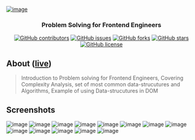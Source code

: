 <p align="center">
  <a href="https://github.com/AbdallahHemdan/Problem-Solving-For-FE-Engineers" rel="noopener">
    
![image](https://user-images.githubusercontent.com/40190772/105719178-abc4d200-5f2a-11eb-920a-47162c56fc61.png)
  
  </a>
</p>

<h3 align="center">Problem Solving for Frontend Engineers</h3>
<div align="center">
  
  [![GitHub contributors](https://img.shields.io/github/contributors/AbdallahHemdan/Problem-Solving-For-FE-Engineers)](https://github.com/AbdallahHemdan/Problem-Solving-For-FE-Engineers/contributors)
  [![GitHub issues](https://img.shields.io/github/issues/AbdallahHemdan/Problem-Solving-For-FE-Engineers)](https://github.com/AbdallahHemdan/Problem-Solving-For-FE-Engineers/issues)
  [![GitHub forks](https://img.shields.io/github/forks/AbdallahHemdan/Problem-Solving-For-FE-Engineers)](https://github.com/AbdallahHemdan/Problem-Solving-For-FE-Engineers/network)
  [![GitHub stars](https://img.shields.io/github/stars/AbdallahHemdan/Problem-Solving-For-FE-Engineers)](https://github.com/AbdallahHemdan/Problem-Solving-For-FE-Engineers/stargazers)
  [![GitHub license](https://img.shields.io/github/license/AbdallahHemdan/Problem-Solving-For-FE-Engineers)](https://github.com/AbdallahHemdan/Problem-Solving-For-FE-Engineers/blob/master/LICENSE)

</div>

## About ([live](https://abdallahhemdan.github.io/Problem-Solving-For-FE-Engineers/))
> Introduction to Problem solving for Frontend Engineers, Covering Complexity Analysis, set of most common data-strucutures and Algorithms, Example of using Data-strucutures in DOM

## Screenshots

![image](https://user-images.githubusercontent.com/40190772/105719576-1b3ac180-5f2b-11eb-9585-801ab7ff7696.png)
![image](https://user-images.githubusercontent.com/40190772/105719611-268ded00-5f2b-11eb-8b86-6ab8114953bd.png)
![image](https://user-images.githubusercontent.com/40190772/105719626-2c83ce00-5f2b-11eb-8f62-4e905b5084f0.png)
![image](https://user-images.githubusercontent.com/40190772/105719647-3279af00-5f2b-11eb-82b6-13f88d3e5cc3.png)
![image](https://user-images.githubusercontent.com/40190772/105719668-39a0bd00-5f2b-11eb-9cae-e6d3111b8114.png)
![image](https://user-images.githubusercontent.com/40190772/105719691-41606180-5f2b-11eb-8d2b-d07254a03751.png)
![image](https://user-images.githubusercontent.com/40190772/105719714-49b89c80-5f2b-11eb-8984-73b176d5a927.png)
![image](https://user-images.githubusercontent.com/40190772/105719734-4fae7d80-5f2b-11eb-80cb-07442c99b750.png)
![image](https://user-images.githubusercontent.com/40190772/105719763-589f4f00-5f2b-11eb-9f83-7cdcb016851a.png)
![image](https://user-images.githubusercontent.com/40190772/105719776-5d640300-5f2b-11eb-9a1c-c6d6e355496f.png)
![image](https://user-images.githubusercontent.com/40190772/105719805-6523a780-5f2b-11eb-8c33-b71011bdbee4.png)
![image](https://user-images.githubusercontent.com/40190772/105719840-6ead0f80-5f2b-11eb-9372-90e65c233503.png)
![image](https://user-images.githubusercontent.com/40190772/105719886-779de100-5f2b-11eb-9add-f1cd19e2423d.png)


